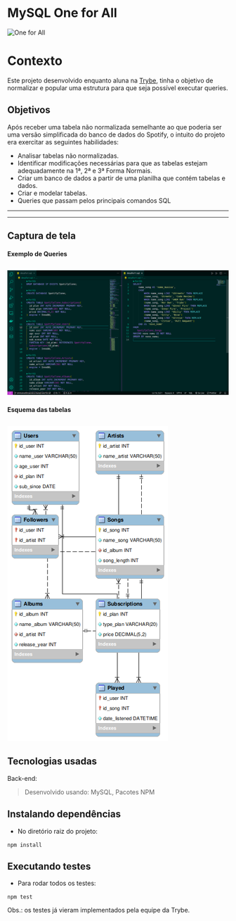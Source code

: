 # MySQL One for All

![One for All](https://c.tenor.com/aD95lPJipQsAAAAC/all-might-oh-my-goodness.gif)

# Contexto
Este projeto desenvolvido enquanto aluna na [Trybe](https://www.betrybe.com/), tinha o objetivo de normalizar e popular uma estrutura para que seja possível executar queries.


## Objetivos
Após receber uma tabela não normalizada semelhante ao que poderia ser uma versão simplificada do banco de dados do Spotify, o intuito do projeto era exercitar as seguintes habilidades:

- Analisar tabelas não normalizadas.
- Identificar modificações necessárias para que as tabelas estejam adequadamente na 1ª, 2ª e 3ª Forma Normais.
- Criar um banco de dados a partir de uma planilha que contém tabelas e dados.
- Criar e modelar tabelas.
- Queries que passam pelos principais comandos SQL
---


---

## Captura de tela

#### Exemplo de Queries
![Query](queries.png)
---

#### Esquema das tabelas
![Tables](table.png)
---



## Tecnologias usadas

Back-end:
> Desenvolvido usando: MySQL, Pacotes NPM


## Instalando dependências

* No diretório raiz do projeto:
```
npm install
```

## Executando testes

* Para rodar todos os testes:
```
npm test
```

Obs.: os testes já vieram implementados pela equipe da Trybe.